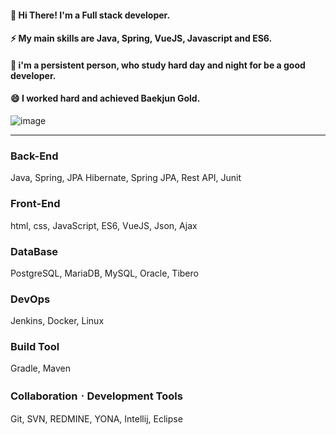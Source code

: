 #### 👋 Hi There! I'm a Full stack developer.
#### ⚡ My main skills are Java, Spring, VueJS, Javascript and ES6.
#### 💬 i'm a persistent person, who study hard day and night for be a good developer.
#### 😄 I worked hard and achieved Baekjun Gold.
![image](https://github.com/Parkjinman/Parkjinman/assets/48800354/b6639617-5e5f-46c4-b2c4-f1f5539218f3)

  ---
  
### Back-End 
  Java, Spring, JPA Hibernate, Spring JPA, Rest API, Junit
  
### Front-End 
  html, css, JavaScript, ES6, VueJS, Json, Ajax

### DataBase
  PostgreSQL, MariaDB, MySQL, Oracle, Tibero

### DevOps
  Jenkins, Docker, Linux

### Build Tool
  Gradle, Maven

### CollaborationㆍDevelopment Tools
  Git, SVN, REDMINE, YONA, Intellij, Eclipse

<!--
**Parkjinman/Parkjinman** is a ✨ _special_ ✨ repository because its `README.md` (this file) appears on your GitHub profile.

Here are some ideas to get you started:

- 🔭 I’m currently working on ...
- 🌱 I’m currently learning ...
- 👯 I’m looking to collaborate on ...
- 🤔 I’m looking for help with ...
- 💬 Ask me about ...
- 📫 How to reach me: ...
- 😄 Pronouns: ...
- ⚡ Fun fact: ...
-->
